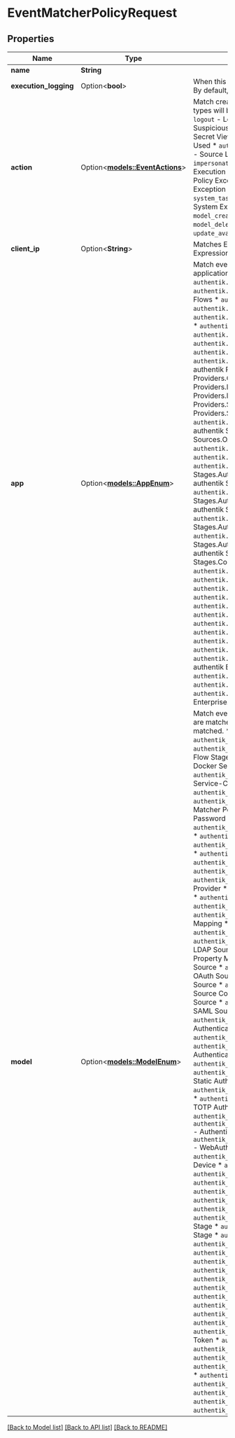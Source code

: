 # EventMatcherPolicyRequest

## Properties

Name | Type | Description | Notes
------------ | ------------- | ------------- | -------------
**name** | **String** |  | 
**execution_logging** | Option<**bool**> | When this option is enabled, all executions of this policy will be logged. By default, only execution errors are logged. | [optional]
**action** | Option<[**models::EventActions**](EventActions.md)> | Match created events with this action type. When left empty, all action types will be matched.  * `login` - Login * `login_failed` - Login Failed * `logout` - Logout * `user_write` - User Write * `suspicious_request` - Suspicious Request * `password_set` - Password Set * `secret_view` - Secret View * `secret_rotate` - Secret Rotate * `invitation_used` - Invite Used * `authorize_application` - Authorize Application * `source_linked` - Source Linked * `impersonation_started` - Impersonation Started * `impersonation_ended` - Impersonation Ended * `flow_execution` - Flow Execution * `policy_execution` - Policy Execution * `policy_exception` - Policy Exception * `property_mapping_exception` - Property Mapping Exception * `system_task_execution` - System Task Execution * `system_task_exception` - System Task Exception * `system_exception` - System Exception * `configuration_error` - Configuration Error * `model_created` - Model Created * `model_updated` - Model Updated * `model_deleted` - Model Deleted * `email_sent` - Email Sent * `update_available` - Update Available * `custom_` - Custom Prefix | [optional]
**client_ip** | Option<**String**> | Matches Event's Client IP (strict matching, for network matching use an Expression Policy) | [optional]
**app** | Option<[**models::AppEnum**](AppEnum.md)> | Match events created by selected application. When left empty, all applications are matched.  * `authentik.tenants` - authentik Tenants * `authentik.admin` - authentik Admin * `authentik.api` - authentik API * `authentik.crypto` - authentik Crypto * `authentik.flows` - authentik Flows * `authentik.outposts` - authentik Outpost * `authentik.policies.dummy` - authentik Policies.Dummy * `authentik.policies.event_matcher` - authentik Policies.Event Matcher * `authentik.policies.expiry` - authentik Policies.Expiry * `authentik.policies.expression` - authentik Policies.Expression * `authentik.policies.password` - authentik Policies.Password * `authentik.policies.reputation` - authentik Policies.Reputation * `authentik.policies` - authentik Policies * `authentik.providers.ldap` - authentik Providers.LDAP * `authentik.providers.oauth2` - authentik Providers.OAuth2 * `authentik.providers.proxy` - authentik Providers.Proxy * `authentik.providers.radius` - authentik Providers.Radius * `authentik.providers.saml` - authentik Providers.SAML * `authentik.providers.scim` - authentik Providers.SCIM * `authentik.rbac` - authentik RBAC * `authentik.recovery` - authentik Recovery * `authentik.sources.ldap` - authentik Sources.LDAP * `authentik.sources.oauth` - authentik Sources.OAuth * `authentik.sources.plex` - authentik Sources.Plex * `authentik.sources.saml` - authentik Sources.SAML * `authentik.stages.authenticator` - authentik Stages.Authenticator * `authentik.stages.authenticator_duo` - authentik Stages.Authenticator.Duo * `authentik.stages.authenticator_sms` - authentik Stages.Authenticator.SMS * `authentik.stages.authenticator_static` - authentik Stages.Authenticator.Static * `authentik.stages.authenticator_totp` - authentik Stages.Authenticator.TOTP * `authentik.stages.authenticator_validate` - authentik Stages.Authenticator.Validate * `authentik.stages.authenticator_webauthn` - authentik Stages.Authenticator.WebAuthn * `authentik.stages.captcha` - authentik Stages.Captcha * `authentik.stages.consent` - authentik Stages.Consent * `authentik.stages.deny` - authentik Stages.Deny * `authentik.stages.dummy` - authentik Stages.Dummy * `authentik.stages.email` - authentik Stages.Email * `authentik.stages.identification` - authentik Stages.Identification * `authentik.stages.invitation` - authentik Stages.User Invitation * `authentik.stages.password` - authentik Stages.Password * `authentik.stages.prompt` - authentik Stages.Prompt * `authentik.stages.user_delete` - authentik Stages.User Delete * `authentik.stages.user_login` - authentik Stages.User Login * `authentik.stages.user_logout` - authentik Stages.User Logout * `authentik.stages.user_write` - authentik Stages.User Write * `authentik.brands` - authentik Brands * `authentik.blueprints` - authentik Blueprints * `authentik.core` - authentik Core * `authentik.enterprise` - authentik Enterprise * `authentik.enterprise.audit` - authentik Enterprise.Audit * `authentik.enterprise.providers.rac` - authentik Enterprise.Providers.RAC * `authentik.events` - authentik Events | [optional]
**model** | Option<[**models::ModelEnum**](ModelEnum.md)> | Match events created by selected model. When left empty, all models are matched. When an app is selected, all the application's models are matched.  * `authentik_tenants.domain` - Domain * `authentik_crypto.certificatekeypair` - Certificate-Key Pair * `authentik_flows.flow` - Flow * `authentik_flows.flowstagebinding` - Flow Stage Binding * `authentik_outposts.dockerserviceconnection` - Docker Service-Connection * `authentik_outposts.kubernetesserviceconnection` - Kubernetes Service-Connection * `authentik_outposts.outpost` - Outpost * `authentik_policies_dummy.dummypolicy` - Dummy Policy * `authentik_policies_event_matcher.eventmatcherpolicy` - Event Matcher Policy * `authentik_policies_expiry.passwordexpirypolicy` - Password Expiry Policy * `authentik_policies_expression.expressionpolicy` - Expression Policy * `authentik_policies_password.passwordpolicy` - Password Policy * `authentik_policies_reputation.reputationpolicy` - Reputation Policy * `authentik_policies.policybinding` - Policy Binding * `authentik_providers_ldap.ldapprovider` - LDAP Provider * `authentik_providers_oauth2.scopemapping` - Scope Mapping * `authentik_providers_oauth2.oauth2provider` - OAuth2/OpenID Provider * `authentik_providers_proxy.proxyprovider` - Proxy Provider * `authentik_providers_radius.radiusprovider` - Radius Provider * `authentik_providers_saml.samlprovider` - SAML Provider * `authentik_providers_saml.samlpropertymapping` - SAML Property Mapping * `authentik_providers_scim.scimprovider` - SCIM Provider * `authentik_providers_scim.scimmapping` - SCIM Mapping * `authentik_rbac.role` - Role * `authentik_sources_ldap.ldapsource` - LDAP Source * `authentik_sources_ldap.ldappropertymapping` - LDAP Property Mapping * `authentik_sources_oauth.oauthsource` - OAuth Source * `authentik_sources_oauth.useroauthsourceconnection` - User OAuth Source Connection * `authentik_sources_plex.plexsource` - Plex Source * `authentik_sources_plex.plexsourceconnection` - User Plex Source Connection * `authentik_sources_saml.samlsource` - SAML Source * `authentik_sources_saml.usersamlsourceconnection` - User SAML Source Connection * `authentik_stages_authenticator_duo.authenticatorduostage` - Duo Authenticator Setup Stage * `authentik_stages_authenticator_duo.duodevice` - Duo Device * `authentik_stages_authenticator_sms.authenticatorsmsstage` - SMS Authenticator Setup Stage * `authentik_stages_authenticator_sms.smsdevice` - SMS Device * `authentik_stages_authenticator_static.authenticatorstaticstage` - Static Authenticator Setup Stage * `authentik_stages_authenticator_static.staticdevice` - Static Device * `authentik_stages_authenticator_totp.authenticatortotpstage` - TOTP Authenticator Setup Stage * `authentik_stages_authenticator_totp.totpdevice` - TOTP Device * `authentik_stages_authenticator_validate.authenticatorvalidatestage` - Authenticator Validation Stage * `authentik_stages_authenticator_webauthn.authenticatewebauthnstage` - WebAuthn Authenticator Setup Stage * `authentik_stages_authenticator_webauthn.webauthndevice` - WebAuthn Device * `authentik_stages_captcha.captchastage` - Captcha Stage * `authentik_stages_consent.consentstage` - Consent Stage * `authentik_stages_consent.userconsent` - User Consent * `authentik_stages_deny.denystage` - Deny Stage * `authentik_stages_dummy.dummystage` - Dummy Stage * `authentik_stages_email.emailstage` - Email Stage * `authentik_stages_identification.identificationstage` - Identification Stage * `authentik_stages_invitation.invitationstage` - Invitation Stage * `authentik_stages_invitation.invitation` - Invitation * `authentik_stages_password.passwordstage` - Password Stage * `authentik_stages_prompt.prompt` - Prompt * `authentik_stages_prompt.promptstage` - Prompt Stage * `authentik_stages_user_delete.userdeletestage` - User Delete Stage * `authentik_stages_user_login.userloginstage` - User Login Stage * `authentik_stages_user_logout.userlogoutstage` - User Logout Stage * `authentik_stages_user_write.userwritestage` - User Write Stage * `authentik_brands.brand` - Brand * `authentik_blueprints.blueprintinstance` - Blueprint Instance * `authentik_core.group` - Group * `authentik_core.user` - User * `authentik_core.application` - Application * `authentik_core.token` - Token * `authentik_enterprise.license` - License * `authentik_providers_rac.racprovider` - RAC Provider * `authentik_providers_rac.endpoint` - RAC Endpoint * `authentik_providers_rac.racpropertymapping` - RAC Property Mapping * `authentik_events.event` - Event * `authentik_events.notificationtransport` - Notification Transport * `authentik_events.notification` - Notification * `authentik_events.notificationrule` - Notification Rule * `authentik_events.notificationwebhookmapping` - Webhook Mapping | [optional]

[[Back to Model list]](../README.md#documentation-for-models) [[Back to API list]](../README.md#documentation-for-api-endpoints) [[Back to README]](../README.md)


